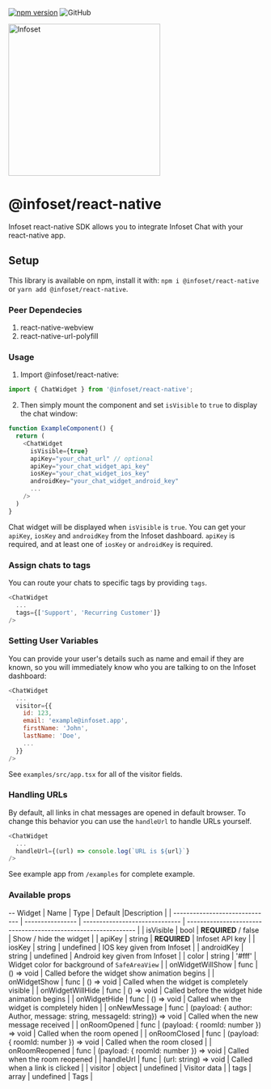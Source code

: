 [![npm version](https://badge.fury.io/js/%40infoset%2Freact-native.svg)](https://badge.fury.io/js/%40infoset%2Freact-native)
![GitHub](https://img.shields.io/github/license/infoset/infoset-react-native)

<img src="https://user-images.githubusercontent.com/13895224/94475996-8de39c80-01d8-11eb-8771-e590b33c612e.png" alt="Infoset" width="300" />

# @infoset/react-native

Infoset react-native SDK allows you to integrate Infoset Chat with your react-native app.

## Setup

This library is available on npm, install it with: `npm i @infoset/react-native` or `yarn add @infoset/react-native`.

### Peer Dependecies

1. react-native-webview
2. react-native-url-polyfill

### Usage

1.  Import @infoset/react-native:

```javascript
import { ChatWidget } from '@infoset/react-native';
```

2.  Then simply mount the component and set `isVisible` to `true` to display the chat window:

```javascript
function ExampleComponent() {
  return (
    <ChatWidget
      isVisible={true}
      apiKey="your_chat_url" // optional
      apiKey="your_chat_widget_api_key"
      iosKey="your_chat_widget_ios_key"
      androidKey="your_chat_widget_android_key"
      ...
    />
  )
}
```

Chat widget will be displayed when `isVisible` is `true`.
You can get your `apiKey`, `iosKey` and `androidKey` from the Infoset dashboard. `apiKey` is required, and at least one of `iosKey` or `androidKey` is required.

### Assign chats to tags

You can route your chats to specific tags by providing `tags`.

```javascript
<ChatWidget
  ...
  tags={['Support', 'Recurring Customer']}
/>
```

### Setting User Variables

You can provide your user's details such as name and email if they are known, so you will immediately know who you are talking to on the Infoset dashboard:

```javascript
<ChatWidget
  ...
  visitor={{
    id: 123,
    email: 'example@infoset.app',
    firstName: 'John',
    lastName: 'Doe',
    ...
  }}
/>
```

See `examples/src/app.tsx` for all of the visitor fields.

### Handling URLs

By default, all links in chat messages are opened in default browser. To change this behavior you can use the `handleUrl` to handle URLs yourself.

```javascript
<ChatWidget
  ...
  handleUrl={(url) => console.log(`URL is ${url}`}
/>
```

See example app from `/examples` for complete example.

### Available props

-- Widget
| Name | Type | Default |Description |
| ------------------------------ | ---------------- | ------------------------------ | -------------------------------------------------------------- |
| isVisible | bool | **REQUIRED** / false | Show / hide the widget |
| apiKey | string | **REQUIRED** | Infoset API key |
| iosKey | string | undefined | IOS key given from Infoset |
| androidKey | string | undefined | Android key given from Infoset |
| color | string | '#fff' | Widget color for background of `SafeAreaView` |
| onWidgetWillShow | func | () => void | Called before the widget show animation begins |
| onWidgetShow | func | () => void | Called when the widget is completely visible |
| onWidgetWillHide | func | () => void | Called before the widget hide animation begins |
| onWidgetHide | func | () => void | Called when the widget is completely hiden |
| onNewMessage | func | (payload: { author: Author, message: string, messageId: string}) => void | Called when the new message received |
| onRoomOpened | func | (payload: { roomId: number }) => void | Called when the room opened |
| onRoomClosed | func | (payload: { roomId: number }) => void | Called when the room closed |
| onRoomReopened | func | (payload: { roomId: number }) => void | Called when the room reopened |
| handleUrl | func | (url: string) => void | Called when a link is clicked |
| visitor | object | undefined | Visitor data |
| tags | array | undefined | Tags |
